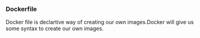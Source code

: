 ### Dockerfile

Docker file is declartive way of creating our own images.Docker will give us some syntax to create our own images.